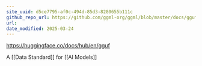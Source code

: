 ```yaml
---
site_uuid: d5ce7795-af0c-494d-85d3-8280655b111c
github_repo_url: https://github.com/ggml-org/ggml/blob/master/docs/gguf.md
url:
date_modified: 2025-03-24
---
```



https://huggingface.co/docs/hub/en/gguf

A [[Data Standard]] for [[AI Models]]

